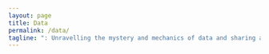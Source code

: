 ```yaml
---
layout: page
title: Data
permalink: /data/
tagline: ": Unravelling the mystery and mechanics of data and sharing a story about it." 
---
```




